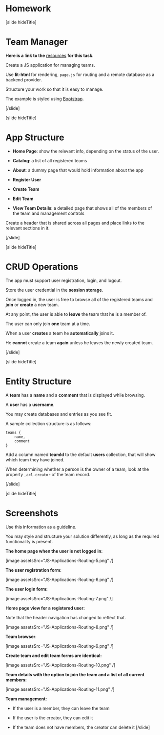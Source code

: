 # Homework

[slide hideTitle]

# Team Manager

**Here is a link to the** [resources](https://videos.softuni.org/resources/javascript/javascript-applications/07-JS-Applications-Routing.zip) **for this task.**

Create a JS application for managing teams.

Use **lit-html** for rendering, `page.js` for routing and a remote database as a backend provider.

Structure your work so that it is easy to manage.

The example is styled using [Bootstrap](https://getbootstrap.com/).

[/slide]

[slide hideTitle]

# App Structure

- **Home Page**: show the relevant info, depending on the status of the user.

- **Catalog**: a list of all registered teams

- **About**: a dummy page that would hold information about the app

- **Register User**

- **Create Team**

- **Edit Team**

- **View Team Details**: a detailed page that shows all of the members of the team and management controls

Create a header that is shared across all pages and place links to the relevant sections in it.

[/slide]

[slide hideTitle]

# CRUD Operations

The app must support user registration, login, and logout.

Store the user credential in the **session storage**.

Once logged in, the user is free to browse all of the registered teams and **join** or **create** a new team.

At any point, the user is able to **leave** the team that he is a member of.

The user can only join **one** team at a time.

When a user **creates** a team he **automatically** joins it.

He **cannot** create a team **again** unless he leaves the newly created team.

[/slide]

[slide hideTitle]
# Entity Structure

A **team** has a **name** and a **comment** that is displayed while browsing.

A **user** has a **username**.

You may create databases and entries as you see fit.

A sample collection structure is as follows:

```
teams {
    name,
    comment
}
```

Add a column named **teamId** to the default **users** collection, that will show which team they have joined.

When determining whether a person is the owner of a team, look at the property `_acl.creator` of the team record.

[/slide]

[slide hideTitle]

# Screenshots

Use this information as a guideline.

You may style and structure your solution differently, as long as the required functionality is present.

**The home page when the user is not logged in:**

[image assetsSrc="JS-Applications-Routing-5.png" /]

**The user registration form:**

[image assetsSrc="JS-Applications-Routing-6.png" /]

**The user login form:**

[image assetsSrc="JS-Applications-Routing-7.png" /]

**Home page view for a registered user:**

Note that the header navigation has changed to reflect that.

[image assetsSrc="JS-Applications-Routing-8.png" /]

**Team browser**:

[image assetsSrc="JS-Applications-Routing-9.png" /]

**Create team and edit team forms are identical:**

[image assetsSrc="JS-Applications-Routing-10.png" /]

**Team details with the option to join the team and a list of all current members:**

[image assetsSrc="JS-Applications-Routing-11.png" /]

**Team management:**

- If the user is a member, they can leave the team

- If the user is the creator, they can edit it

- If the team does not have members, the creator can delete it
[/slide]
